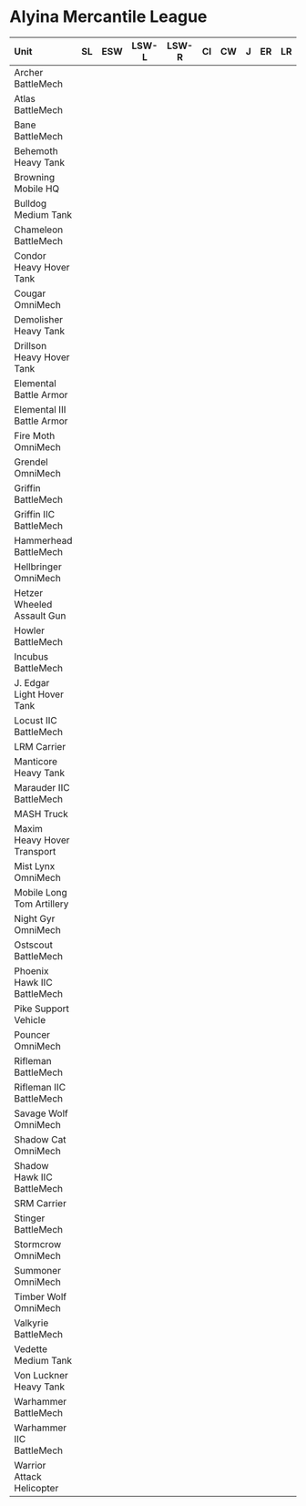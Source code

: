 # Alyina Mercantile League

| Unit | SL | ESW | LSW-L | LSW-R | CI | CW | J | ER | LR | DA | iC |
| :--- | :---: | :---: | :---: | :---: | :---: | :---: | :---: | :---: | :---: | :---: | :---: |
| Archer BattleMech |   |   |   |   |   |   |   |   |   |   | • |
| Atlas BattleMech |   |   |   |   |   |   |   |   |   |   | • |
| Bane BattleMech |   |   |   |   |   |   |   |   |   |   | • |
| Behemoth Heavy Tank |   |   |   |   |   |   |   |   |   |   | • |
| Browning Mobile HQ |   |   |   |   |   |   |   |   |   |   | • |
| Bulldog Medium Tank |   |   |   |   |   |   |   |   |   |   | • |
| Chameleon BattleMech |   |   |   |   |   |   |   |   |   |   | • |
| Condor Heavy Hover Tank |   |   |   |   |   |   |   |   |   |   | • |
| Cougar OmniMech |   |   |   |   |   |   |   |   |   |   | • |
| Demolisher Heavy Tank |   |   |   |   |   |   |   |   |   |   | • |
| Drillson Heavy Hover Tank |   |   |   |   |   |   |   |   |   |   | • |
| Elemental Battle Armor |   |   |   |   |   |   |   |   |   |   | • |
| Elemental III Battle Armor |   |   |   |   |   |   |   |   |   |   | • |
| Fire Moth OmniMech |   |   |   |   |   |   |   |   |   |   | • |
| Grendel OmniMech |   |   |   |   |   |   |   |   |   |   | • |
| Griffin BattleMech |   |   |   |   |   |   |   |   |   |   | • |
| Griffin IIC BattleMech |   |   |   |   |   |   |   |   |   |   | • |
| Hammerhead BattleMech |   |   |   |   |   |   |   |   |   |   | • |
| Hellbringer OmniMech |   |   |   |   |   |   |   |   |   |   | • |
| Hetzer Wheeled Assault Gun |   |   |   |   |   |   |   |   |   |   | • |
| Howler BattleMech |   |   |   |   |   |   |   |   |   |   | • |
| Incubus BattleMech |   |   |   |   |   |   |   |   |   |   | • |
| J. Edgar Light Hover Tank |   |   |   |   |   |   |   |   |   |   | • |
| Locust IIC BattleMech |   |   |   |   |   |   |   |   |   |   | • |
| LRM Carrier |   |   |   |   |   |   |   |   |   |   | • |
| Manticore Heavy Tank |   |   |   |   |   |   |   |   |   |   | • |
| Marauder IIC BattleMech |   |   |   |   |   |   |   |   |   |   | • |
| MASH Truck |   |   |   |   |   |   |   |   |   |   | • |
| Maxim Heavy Hover Transport |   |   |   |   |   |   |   |   |   |   | • |
| Mist Lynx OmniMech |   |   |   |   |   |   |   |   |   |   | • |
| Mobile Long Tom Artillery |   |   |   |   |   |   |   |   |   |   | • |
| Night Gyr OmniMech |   |   |   |   |   |   |   |   |   |   | • |
| Ostscout BattleMech |   |   |   |   |   |   |   |   |   |   | • |
| Phoenix Hawk IIC BattleMech |   |   |   |   |   |   |   |   |   |   | • |
| Pike Support Vehicle |   |   |   |   |   |   |   |   |   |   | • |
| Pouncer OmniMech |   |   |   |   |   |   |   |   |   |   | • |
| Rifleman BattleMech |   |   |   |   |   |   |   |   |   |   | • |
| Rifleman IIC BattleMech |   |   |   |   |   |   |   |   |   |   | • |
| Savage Wolf OmniMech |   |   |   |   |   |   |   |   |   |   | • |
| Shadow Cat OmniMech |   |   |   |   |   |   |   |   |   |   | • |
| Shadow Hawk IIC BattleMech |   |   |   |   |   |   |   |   |   |   | • |
| SRM Carrier |   |   |   |   |   |   |   |   |   |   | • |
| Stinger BattleMech |   |   |   |   |   |   |   |   |   |   | • |
| Stormcrow OmniMech |   |   |   |   |   |   |   |   |   |   | • |
| Summoner OmniMech |   |   |   |   |   |   |   |   |   |   | • |
| Timber Wolf OmniMech |   |   |   |   |   |   |   |   |   |   | • |
| Valkyrie BattleMech |   |   |   |   |   |   |   |   |   |   | • |
| Vedette Medium Tank |   |   |   |   |   |   |   |   |   |   | • |
| Von Luckner Heavy Tank |   |   |   |   |   |   |   |   |   |   | • |
| Warhammer BattleMech |   |   |   |   |   |   |   |   |   |   | • |
| Warhammer IIC BattleMech |   |   |   |   |   |   |   |   |   |   | • |
| Warrior Attack Helicopter |   |   |   |   |   |   |   |   |   |   | • |

